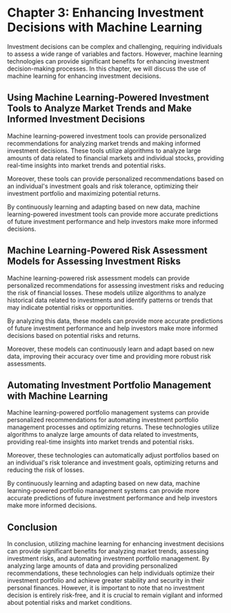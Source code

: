 Chapter 3: Enhancing Investment Decisions with Machine Learning
===============================================================

Investment decisions can be complex and challenging, requiring individuals to assess a wide range of variables and factors. However, machine learning technologies can provide significant benefits for enhancing investment decision-making processes. In this chapter, we will discuss the use of machine learning for enhancing investment decisions.

Using Machine Learning-Powered Investment Tools to Analyze Market Trends and Make Informed Investment Decisions
---------------------------------------------------------------------------------------------------------------

Machine learning-powered investment tools can provide personalized recommendations for analyzing market trends and making informed investment decisions. These tools utilize algorithms to analyze large amounts of data related to financial markets and individual stocks, providing real-time insights into market trends and potential risks.

Moreover, these tools can provide personalized recommendations based on an individual's investment goals and risk tolerance, optimizing their investment portfolio and maximizing potential returns.

By continuously learning and adapting based on new data, machine learning-powered investment tools can provide more accurate predictions of future investment performance and help investors make more informed decisions.

Machine Learning-Powered Risk Assessment Models for Assessing Investment Risks
------------------------------------------------------------------------------

Machine learning-powered risk assessment models can provide personalized recommendations for assessing investment risks and reducing the risk of financial losses. These models utilize algorithms to analyze historical data related to investments and identify patterns or trends that may indicate potential risks or opportunities.

By analyzing this data, these models can provide more accurate predictions of future investment performance and help investors make more informed decisions based on potential risks and returns.

Moreover, these models can continuously learn and adapt based on new data, improving their accuracy over time and providing more robust risk assessments.

Automating Investment Portfolio Management with Machine Learning
----------------------------------------------------------------

Machine learning-powered portfolio management systems can provide personalized recommendations for automating investment portfolio management processes and optimizing returns. These technologies utilize algorithms to analyze large amounts of data related to investments, providing real-time insights into market trends and potential risks.

Moreover, these technologies can automatically adjust portfolios based on an individual's risk tolerance and investment goals, optimizing returns and reducing the risk of losses.

By continuously learning and adapting based on new data, machine learning-powered portfolio management systems can provide more accurate predictions of future investment performance and help investors make more informed decisions.

Conclusion
----------

In conclusion, utilizing machine learning for enhancing investment decisions can provide significant benefits for analyzing market trends, assessing investment risks, and automating investment portfolio management. By analyzing large amounts of data and providing personalized recommendations, these technologies can help individuals optimize their investment portfolio and achieve greater stability and security in their personal finances. However, it is important to note that no investment decision is entirely risk-free, and it is crucial to remain vigilant and informed about potential risks and market conditions.
